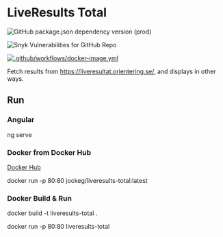 # LiveResults Total

![GitHub package.json dependency version (prod)](https://img.shields.io/github/package-json/dependency-version/Jocke-G/liveresults-total/@angular/core)

![Snyk Vulnerabilities for GitHub Repo](https://img.shields.io/snyk/vulnerabilities/github/Jocke-G/liveresults-total)

[![.github/workflows/docker-image.yml](https://github.com/Jocke-G/liveresults-total/actions/workflows/docker-image.yml/badge.svg)](https://github.com/Jocke-G/liveresults-total/actions/workflows/docker-image.yml)

Fetch results from https://liveresultat.orientering.se/, and displays in other ways.

## Run

### Angular

ng serve

### Docker from Docker Hub

[Docker Hub](https://hub.docker.com/repository/docker/jockeg/liveresults-total)

docker run -p 80:80 jockeg/liveresults-total:latest

### Docker Build & Run

docker build -t liveresults-total .

docker run -p 80:80 liveresults-total
